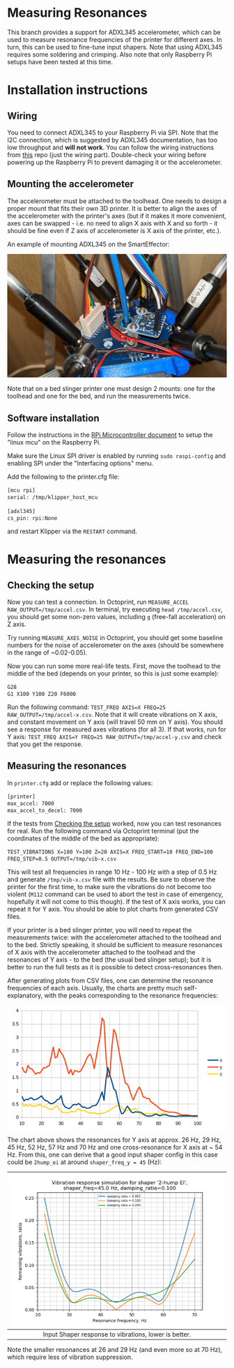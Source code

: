 Measuring Resonances
====================

This branch provides a support for ADXL345 accelerometer, which can be used to
measure resonance frequencies of the printer for different axes. In turn, this
can be used to fine-tune input shapers. Note that using ADXL345 requires some
soldering and crimping. Also note that only Raspberry Pi setups have
been tested at this time.


Installation instructions
===========================

## Wiring

You need to connect ADXL345 to your Raspberry Pi via SPI. Note that the I2C
connection, which is suggested by ADXL345 documentation, has too low throughput
and **will not work**. You can follow the wiring instructions from
[this](https://github.com/nagimov/adxl345spi#wiring) repo (just the wiring
part). Double-check your wiring before powering up the Raspberry Pi to prevent
damaging it or the accelerometer.

## Mounting the accelerometer

The accelerometer must be attached to the toolhead. One needs to design a proper
mount that fits their own 3D printer. It is better to align the axes of the
accelerometer with the printer's axes (but if it makes it more convenient,
axes can be swapped - i.e. no need to align X axis with X and so forth - it
should be fine even if Z axis of accelerometer is X axis of the printer, etc.).

An example of mounting ADXL345 on the SmartEffector:

![ADXL345 on SmartEffector](img/adxl345-mount.jpg)

Note that on a bed slinger printer one must design 2 mounts: one for the
toolhead and one for the bed, and run the measurements twice.

## Software installation

Follow the instructions in the
[RPi Microcontroller document](RPi_microcontroller.md) to setup the
"linux mcu" on the Raspberry Pi.

Make sure the Linux SPI driver is enabled by running `sudo
raspi-config` and enabling SPI under the "Interfacing options" menu.

Add the following to the printer.cfg file:
```
[mcu rpi]
serial: /tmp/klipper_host_mcu

[adxl345]
cs_pin: rpi:None
```

and restart Klipper via the `RESTART` command.

Measuring the resonances
===========================

## Checking the setup

Now you can test a connection. In Octoprint, run
`MEASURE_ACCEL RAW_OUTPUT=/tmp/accel.csv`. In terminal, try executing
`head /tmp/accel.csv`, you should get some non-zero values, including
`g` (free-fall acceleration) on Z axis.

Try running `MEASURE_AXES_NOISE` in Octoprint, you should get some baseline
numbers for the noise of accelerometer on the axes (should be somewhere
in the range of ~0.02-0.05).

Now you can run some more real-life tests. First, move the toolhead to the
middle of the bed (depends on your printer, so this is just some example):

```
G28
G1 X100 Y100 Z20 F6000
```

Run the following command:
`TEST_FREQ AXIS=X FREQ=25 RAW_OUTPUT=/tmp/accel-x.csv`. Note that it will create
vibrations on X axis, and constant movement on Y axis (will travel 50 mm on
Y axis). You should see a response for measured axes vibrations (for all 3).
If that works, run for Y axis:
`TEST_FREQ AXIS=Y FREQ=25 RAW_OUTPUT=/tmp/accel-y.csv` and check that you get
the response.

## Measuring the resonances

In `printer.cfg` add or replace the following values:
```
[printer]
max_accel: 7000
max_accel_to_decel: 7000
```

If the tests from [Checking the setup](#checking_the_setup) worked, now you can
test resonances for real. Run the following command via Octoprint terminal (put
the coordinates of the middle of the bed as appropriate):
```
TEST_VIBRATIONS X=100 Y=100 Z=20 AXIS=X FREQ_START=10 FREQ_END=100 FREQ_STEP=0.5 OUTPUT=/tmp/vib-x.csv
```

This will test all frequencies in range 10 Hz - 100 Hz with a step of 0.5 Hz and
generate `/tmp/vib-x.csv` file with the results. Be sure to observe the printer
for the first time, to make sure the vibrations do not become too violent
(`M112` command can be used to abort the test in case of emergency, hopefully it
will not come to this though). If the test of X axis works, you can repeat it for
Y axis. You should be able to plot charts from generated CSV files.

If your printer is a bed slinger printer, you will need to repeat the
measurements twice: with the accelerometer attached to the toolhead and to the
bed. Strictly speaking, it should be sufficient to measure resonances of X axis
with the accelerometer attached to the toolhead and the resonances of Y axis -
to the bed (the usual bed slinger setup); but it is better to run the full tests
as it is possible to detect cross-resonances then.

After generating plots from CSV files, one can determine the resonance
frequencies of each axis. Usually, the charts are pretty much self-explanatory,
with the peaks corresponding to the resonance frequencies:

![Resonances](img/resonances.png)

The chart above
shows the resonances for Y axis at approx. 26 Hz, 29 Hz, 45 Hz, 52 Hz, 57 Hz and
70 Hz and one cross-resonance for X axis at ~ 54 Hz. From this, one can derive
that a good input shaper config in this case could be `2hump_ei` at around
`shaper_freq_y = 45` (Hz):

|![2-hump EI shaper](img/2hump_ei_45hz.png)|
|:--:|
|Input Shaper response to vibrations, lower is better.|

Note the smaller resonances at 26 and 29 Hz (and even more so at 70 Hz), which
require less of vibration suppression.
